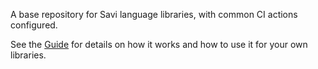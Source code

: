 A base repository for Savi language libraries, with common CI actions configured.

See the [Guide](https://github.com/savi-lang/base-standard-library/wiki/Guide) for details on how it works and how to use it for your own libraries.
